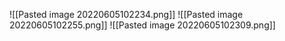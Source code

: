 ![[Pasted image 20220605102234.png]]
![[Pasted image 20220605102255.png]]
![[Pasted image 20220605102309.png]]